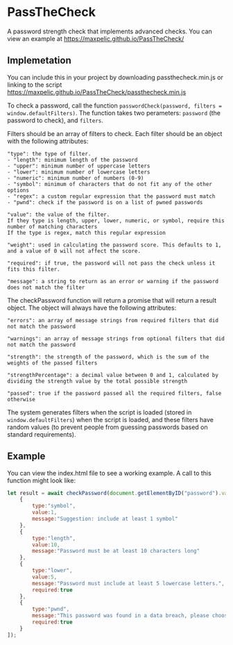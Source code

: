 # PassTheCheck
 A password strength check that implements advanced checks. You can view an example at https://maxpelic.github.io/PassTheCheck/

## Implemetation
You can include this in your project by downloading passthecheck.min.js or linking to the script https://maxpelic.github.io/PassTheCheck/passthecheck.min.js

To check a password, call the function `passwordCheck(password, filters = window.defaultFilters)`.  The function takes two perameters: `password` (the password to check), and `filters`.

Filters should be an array of filters to check. Each filter should be an object with the following attributes:
```
"type": the type of filter.
- "length": minimum length of the password
- "upper": minimum number of uppercase letters
- "lower": minimum number of lowercase letters
- "numeric": minimum number of numbers (0-9)
- "symbol": minimum of characters that do not fit any of the other options
- "regex": a custom regular expression that the password must match
- "pwnd": check if the password is on a list of pwned passwords

"value": the value of the filter.
If they type is length, upper, lower, numeric, or symbol, require this number of matching characters
If the type is regex, match this regular expression

"weight": used in calculating the password score. This defaults to 1, and a value of 0 will not affect the score.

"required": if true, the password will not pass the check unless it fits this filter.

"message": a string to return as an error or warning if the password does not match the filter
```

The checkPassword function will return a promise that will return a result object.  The object will always have the following attributes:
```
"errors": an array of message strings from required filters that did not match the password

"warnings": an array of message strings from optional filters that did not match the password

"strength": the strength of the password, which is the sum of the weights of the passed filters

"strengthPercentage": a decimal value between 0 and 1, calculated by dividing the strength value by the total possible strength

"passed": true if the password passed all the required filters, false otherwise
```

The system generates filters when the script is loaded (stored in `window.defaultFilters`) when the script is loaded, and these filters have random values (to prevent people from guessing passwords based on standard requirements).

## Example

You can view the index.html file to see a working example.  A call to this function might look like:
```js
let result = await checkPassword(document.getElementByID("password").value, [
    {
        type:"symbol",
        value:1,
        message:"Suggestion: include at least 1 symbol"
    },
    {
        type:"length",
        value:10,
        message:"Password must be at least 10 characters long"
    },
    {
        type:"lower",
        value:5,
        message:"Password must include at least 5 lowercase letters.",
        required:true
    },
    {
        type:"pwnd",
        message:"This password was found in a data breach, please choose a different password.",
        required:true
    }
]);
```
